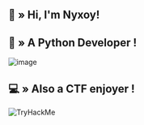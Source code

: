 ## <a id="HI"></a>👋 » Hi, I'm Nyxoy!

## <a id="PYTHON"></a>🤖 » A Python Developer !
![image](https://github.com/Nyxoy201/Nyxoy201/assets/137317152/068cca8c-f3c2-4d48-9cda-5149b13b7b18)

## <a id="CTF"></a>💻 » Also a CTF enjoyer !
<img src="https://tryhackme-badges.s3.amazonaws.com/Nyxoy201.png" alt="TryHackMe">
